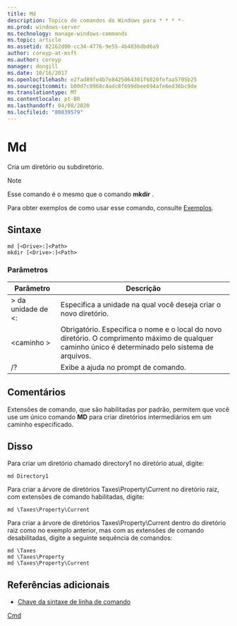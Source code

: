 ```yaml
---
title: Md
description: Tópico de comandos do Windows para * * * *-
ms.prod: windows-server
ms.technology: manage-windows-commands
ms.topic: article
ms.assetid: 82162d00-cc34-4776-9e55-4b4836dbd6a9
author: coreyp-at-msft
ms.author: coreyp
manager: dongill
ms.date: 10/16/2017
ms.openlocfilehash: e2fad89fe4b7e8425064301f6020fefaa5705b25
ms.sourcegitcommit: b00d7c8968c4adc8f699dbee694afe6ed36bc9de
ms.translationtype: MT
ms.contentlocale: pt-BR
ms.lasthandoff: 04/08/2020
ms.locfileid: "80839579"
---
```

# <a name="md"></a>Md



Cria um diretório ou subdiretório.

> [!NOTE]
> Esse comando é o mesmo que o comando **mkdir** .

Para obter exemplos de como usar esse comando, consulte [Exemplos](#BKMK_examples).

## <a name="syntax"></a>Sintaxe

```
md [<Drive>:]<Path>
mkdir [<Drive>:]<Path>
```

### <a name="parameters"></a>Parâmetros

|Parâmetro|Descrição|
|---------|-----------|
|> da unidade de \<:|Especifica a unidade na qual você deseja criar o novo diretório.|
|\<caminho >|Obrigatório. Especifica o nome e o local do novo diretório. O comprimento máximo de qualquer caminho único é determinado pelo sistema de arquivos.|
|/?|Exibe a ajuda no prompt de comando.|

## <a name="remarks"></a>Comentários

Extensões de comando, que são habilitadas por padrão, permitem que você use um único comando **MD** para criar diretórios intermediários em um caminho especificado.

## <a name="examples"></a><a name=BKMK_examples></a>Disso

Para criar um diretório chamado directory1 no diretório atual, digite:
```
md Directory1
```
Para criar a árvore de diretórios Taxes\Property\Current no diretório raiz, com extensões de comando habilitadas, digite:
```
md \Taxes\Property\Current
```
Para criar a árvore de diretórios Taxes\Property\Current dentro do diretório raiz como no exemplo anterior, mas com as extensões de comando desabilitadas, digite a seguinte sequência de comandos:
```
md \Taxes
md \Taxes\Property
md \Taxes\Property\Current
```

## <a name="additional-references"></a>Referências adicionais

- [Chave da sintaxe de linha de comando](command-line-syntax-key.md)

[Cmd](cmd.md)